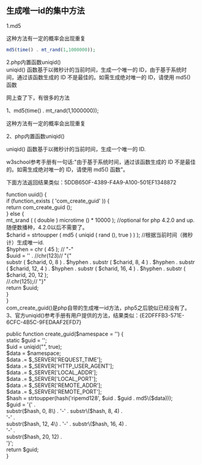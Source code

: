 ## 生成唯一id的集中方法

1.md5 

这种方法有一定的概率会出现重复

```php
md5(time() . mt_rand(1,1000000));
```

2.php内置函数uniqid\(\)  
uniqid\(\) 函数基于以微秒计的当前时间，生成一个唯一的 ID，由于基于系统时间，通过该函数生成的 ID 不是最佳的。如需生成绝对唯一的 ID，请使用 md5\(\) 函数

网上查了下，有很多的方法

1、md5\(time\(\) . mt\_rand\(1,1000000\)\);

这种方法有一定的概率会出现重复

2、php内置函数uniqid\(\)

uniqid\(\) 函数基于以微秒计的当前时间，生成一个唯一的 ID.

w3school参考手册有一句话:"由于基于系统时间，通过该函数生成的 ID 不是最佳的。如需生成绝对唯一的 ID，请使用 md5\(\) 函数"。

下面方法返回结果类似：5DDB650F-4389-F4A9-A100-501EF1348872

function uuid\(\) {  
  if \(function\_exists \( 'com\_create\_guid' \)\) {  
    return com\_create\_guid \(\);  
  } else {  
    mt\_srand \( \( double \) microtime \(\) \* 10000 \); //optional for php 4.2.0 and up.随便数播种，4.2.0以后不需要了。  
    $charid = strtoupper \( md5 \( uniqid \( rand \(\), true \) \) \); //根据当前时间（微秒计）生成唯一id.  
    $hyphen = chr \( 45 \); // "-"  
    $uuid = '' . //chr\(123\)// "{"  
substr \( $charid, 0, 8 \) . $hyphen . substr \( $charid, 8, 4 \) . $hyphen . substr \( $charid, 12, 4 \) . $hyphen . substr \( $charid, 16, 4 \) . $hyphen . substr \( $charid, 20, 12 \);  
    //.chr\(125\);// "}"  
    return $uuid;  
  }  
}  
com\_create\_guid\(\)是php自带的生成唯一id方法，php5之后貌似已经没有了。  
3、官方uniqid\(\)参考手册有用户提供的方法，结果类似：{E2DFFFB3-571E-6CFC-4B5C-9FEDAAF2EFD7}

public function create\_guid\($namespace = ''\) {  
  static $guid = '';  
  $uid = uniqid\("", true\);  
  $data = $namespace;  
  $data .= $\_SERVER\['REQUEST\_TIME'\];  
  $data .= $\_SERVER\['HTTP\_USER\_AGENT'\];  
  $data .= $\_SERVER\['LOCAL\_ADDR'\];  
  $data .= $\_SERVER\['LOCAL\_PORT'\];  
  $data .= $\_SERVER\['REMOTE\_ADDR'\];  
  $data .= $\_SERVER\['REMOTE\_PORT'\];  
  $hash = strtoupper\(hash\('ripemd128', $uid . $guid . md5\($data\)\)\);  
  $guid = '{' .  
      substr\($hash, 0, 8\) .  
      '-' .  
      substr\($hash, 8, 4\) .  
      '-' .  
      substr\($hash, 12, 4\) .  
      '-' .  
      substr\($hash, 16, 4\) .  
      '-' .  
      substr\($hash, 20, 12\) .  
      '}';  
  return $guid;  
 }

